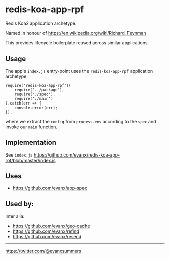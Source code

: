 
# redis-koa-app-rpf

Redis Koa2 application archetype.

Named in honour of https://en.wikipedia.org/wiki/Richard_Feynman 

This provides lifecycle boilerplate reused across similar applications.

## Usage

The app's `index.js` entry-point uses the `redis-koa-app-rpf` application archetype.
```
require('redis-koa-app-rpf')(
    require('../package'),
    require('./spec'),
    require('./main')
).catch(err => {
    console.error(err);
});
```
where we extract the `config` from `process.env` according to the `spec` and invoke our `main` function.


## Implementation 

See `index.js` https://github.com/evanx/redis-koa-app-rpf/blob/master/index.js


## Uses

- https://github.com/evanx/app-spec


## Used by:

Inter alia:
- https://github.com/evanx/geo-cache
- https://github.com/evanx/refind
- https://github.com/evanx/resend

<hr>

https://twitter.com/@evanxsummers

